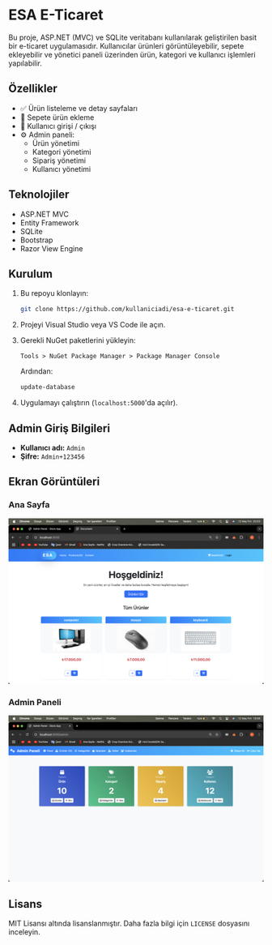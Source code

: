 
# ESA E-Ticaret

Bu proje, ASP.NET (MVC) ve SQLite veritabanı kullanılarak geliştirilen basit bir e-ticaret uygulamasıdır. Kullanıcılar ürünleri görüntüleyebilir, sepete ekleyebilir ve yönetici paneli üzerinden ürün, kategori ve kullanıcı işlemleri yapılabilir.

## Özellikler

- ✅ Ürün listeleme ve detay sayfaları  
- 🛒 Sepete ürün ekleme  
- 🔐 Kullanıcı girişi / çıkışı  
- ⚙️ Admin paneli:  
  - Ürün yönetimi  
  - Kategori yönetimi  
  - Sipariş yönetimi  
  - Kullanıcı yönetimi

## Teknolojiler

- ASP.NET MVC  
- Entity Framework  
- SQLite  
- Bootstrap  
- Razor View Engine

## Kurulum

1. Bu repoyu klonlayın:
   ```bash
   git clone https://github.com/kullaniciadi/esa-e-ticaret.git
   ```

2. Projeyi Visual Studio veya VS Code ile açın.

3. Gerekli NuGet paketlerini yükleyin:
   ```
   Tools > NuGet Package Manager > Package Manager Console
   ```

   Ardından:
   ```bash
   update-database
   ```

4. Uygulamayı çalıştırın (`localhost:5000`'da açılır).

## Admin Giriş Bilgileri

- **Kullanıcı adı:** `Admin`  
- **Şifre:** `Admin+123456`

## Ekran Görüntüleri

### Ana Sayfa
![Ana Sayfa](./Screenshot/ana_sayfa.png)

### Admin Paneli
![Admin Paneli](./Screenshot/admin_index.png)

## Lisans

MIT Lisansı altında lisanslanmıştır. Daha fazla bilgi için `LICENSE` dosyasını inceleyin.


